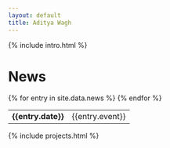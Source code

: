 ```yaml
---
layout: default
title: Aditya Wagh
---
```


<!-- Introduction -->
{% include intro.html %}

<!-- News -->
<div class="animate__animated animate__fadeIn">
    <h1 class="text-center">News</h1>
    <table class="border-none">
        {% for entry in site.data.news %}
        <tr class="border-none">
            <td class="text-nowrap text-right py-1"><b>{{entry.date}}</b></td>
            <td class="py-1 text-left">{{entry.event}}</td>
        </tr>
        {% endfor %}
    </table>
</div>

<!-- Projects -->
{% include projects.html %}